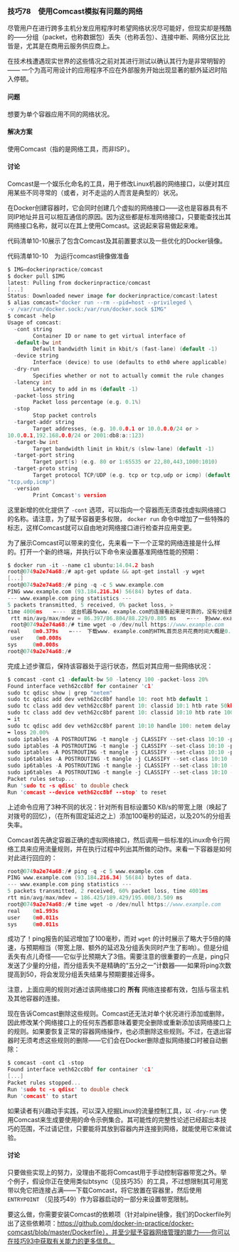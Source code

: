 ### 技巧78　使用Comcast模拟有问题的网络

尽管用户在进行跨多主机分发应用程序时希望网络状况尽可能好，但现实却是残酷的——分组（packet，也称数据包）丢失（也称丢包）、连接中断、网络分区比比皆是，尤其是在商用云服务供应商上。

在技术栈遭遇现实世界的这些情况之前对其进行测试以确认其行为是非常明智的—— 一个为高可用设计的应用程序不应在外部服务开始出现显著的额外延迟时陷入停顿。

#### 问题

想要为单个容器应用不同的网络状况。

#### 解决方案

使用Comcast（指的是网络工具，而非ISP）。

#### 讨论

Comcast是一个娱乐化命名的工具，用于修改Linux机器的网络接口，以便对其应用某些不同寻常的（或者，对不走运的人而言是典型的）状况。

在Docker创建容器时，它会同时创建几个虚拟的网络接口——这也是容器具有不同IP地址并且可以相互通信的原因。因为这些都是标准网络接口，只要能查找出其网络接口名称，就可以在其上使用Comcast。这说起来容易做起来难。

代码清单10-10展示了包含Comcast及其前置要求以及一些优化的Docker镜像。

代码清单10-10　为运行comcast镜像做准备

```c
$ IMG=dockerinpractice/comcast
$ docker pull $IMG
latest: Pulling from dockerinpractice/comcast
[...]
Status: Downloaded newer image for dockerinpractice/comcast:latest
$ alias comcast="docker run --rm --pid=host --privileged \
-v /var/run/docker.sock:/var/run/docker.sock $IMG"
$ comcast -help
Usage of comcast:
  -cont string
        Container ID or name to get virtual interface of
  -default-bw int
        Default bandwidth limit in kbit/s (fast-lane) (default -1)
  -device string
        Interface (device) to use (defaults to eth0 where applicable)
  -dry-run
        Specifies whether or not to actually commit the rule changes
  -latency int
        Latency to add in ms (default -1)
  -packet-loss string
        Packet loss percentage (e.g. 0.1%)
  -stop
        Stop packet controls
  -target-addr string
        Target addresses, (e.g. 10.0.0.1 or 10.0.0.0/24 or >
10.0.0.1,192.168.0.0/24 or 2001:db8:a::123)
  -target-bw int
        Target bandwidth limit in kbit/s (slow-lane) (default -1)
  -target-port string
        Target port(s) (e.g. 80 or 1:65535 or 22,80,443,1000:1010)
  -target-proto string
        Target protocol TCP/UDP (e.g. tcp or tcp,udp or icmp) (default >
"tcp,udp,icmp")
  -version
        Print Comcast's version
```

这里新增的优化提供了 `-cont` 选项，可以指向一个容器而无须查找虚拟网络接口的名称。请注意，为了赋予容器更多权限， `docker run` 命令中增加了一些特殊的标志，这样Comcast就可以自由地对网络接口进行检查并应用变更。

为了展示Comcast可以带来的变化，先来看一下一个正常的网络连接是什么样的。打开一个新的终端，并执行以下命令来设置基准网络性能的预期：

```c
$ docker run -it --name c1 ubuntu:14.04.2 bash
root@0749a2e74a68:/# apt-get update && apt-get install -y wget
[...]
root@0749a2e74a68:/# ping -q -c 5 www.example.com
PING www.example.com (93.184.216.34) 56(84) bytes of data.
--- www.example.com ping statistics ---
5 packets transmitted, 5 received, 0% packet loss, >
time 4006ms　　⇽---　这台机器与www. example.com的连接看起来是可靠的，没有分组丢失
 rtt min/avg/max/mdev = 86.397/86.804/88.229/0.805 ms　　⇽---　到www.example.com的平均往返时间在100毫秒左右
 root@0749a2e74a68:/# time wget -o /dev/null https://www.example.com
real    0m0.379s　　⇽---　下载www. example.com的HTML首页总共花费时间大概是0.7秒
 user    0m0.008s
sys     0m0.008s
root@0749a2e74a68:/#
```

完成上述步骤后，保持该容器处于运行状态，然后对其应用一些网络状况：

```c
$ comcast -cont c1 -default-bw 50 -latency 100 -packet-loss 20%
Found interface veth62cc8bf for container 'c1'
sudo tc qdisc show | grep "netem"
sudo tc qdisc add dev veth62cc8bf handle 10: root htb default 1
sudo tc class add dev veth62cc8bf parent 10: classid 10:1 htb rate 50kbit
sudo tc class add dev veth62cc8bf parent 10: classid 10:10 htb rate 1000000kb
➥ it
sudo tc qdisc add dev veth62cc8bf parent 10:10 handle 100: netem delay 100ms
➥ loss 20.00%
sudo iptables -A POSTROUTING -t mangle -j CLASSIFY --set-class 10:10 -p tcp
sudo iptables -A POSTROUTING -t mangle -j CLASSIFY --set-class 10:10 -p udp
sudo iptables -A POSTROUTING -t mangle -j CLASSIFY --set-class 10:10 -p icmp
sudo ip6tables -A POSTROUTING -t mangle -j CLASSIFY --set-class 10:10 -p tcp
sudo ip6tables -A POSTROUTING -t mangle -j CLASSIFY --set-class 10:10 -p udp
sudo ip6tables -A POSTROUTING -t mangle -j CLASSIFY --set-class 10:10 -p icmp
Packet rules setup...
Run 'sudo tc -s qdisc' to double check
Run 'comcast --device veth62cc8bf --stop' to reset
```

上述命令应用了3种不同的状况：针对所有目标设置50 KB/s的带宽上限（唤起了对拨号的回忆），（在所有固定延迟之上）添加100毫秒的延迟，以及20%的分组丢失率。

Comcast首先确定容器正确的虚拟网络接口，然后调用一些标准的Linux命令行网络工具来应用流量规则，并在执行过程中列出其所做的动作。来看一下容器是如何对此进行回应的：

```c
root@0749a2e74a68:/# ping -q -c 5 www.example.com
PING www.example.com (93.184.216.34) 56(84) bytes of data.
--- www.example.com ping statistics ---
5 packets transmitted, 2 received, 60% packet loss, time 4001ms
rtt min/avg/max/mdev = 186.425/189.429/195.008/3.509 ms
root@0749a2e74a68:/# time wget -o /dev/null https://www.example.com
real    0m1.993s
user    0m0.011s
sys     0m0.011s
```

成功了！ping报告的延迟增加了100毫秒，而对 `wget` 的计时展示了略大于5倍的降速，与预期相当（带宽上限、额外的延迟及分组丢失同时产生了影响）。但是分组丢失有点儿奇怪——它似乎比预期大了3倍。需要注意的很重要的一点是，ping只发送了少量的分组，而分组丢失不是精确的“五分之一”计数器——如果将ping次数提高到50，将会发现分组丢失结果与预期要接近得多。

注意，上面应用的规则对通过该网络接口的 **所有** 网络连接都有效，包括与宿主机及其他容器的连接。

现在告诉Comcast删除这些规则。Comcast还无法对单个状况进行添加或删除，因此修改某个网络接口上的任何东西都意味着要完全删除或重新添加该网络接口上的规则。如果要恢复正常的容器网络操作，也必须删除这些规则。不过，在退出容器时无须考虑这些规则的删除——它们会在Docker删除虚拟网络接口时被自动删除：

```c
$ comcast -cont c1 -stop
Found interface veth62cc8bf for container 'c1'
[...]
Packet rules stopped...
Run 'sudo tc -s qdisc' to double check
Run 'comcast' to start
```

如果读者有兴趣动手实践，可以深入挖掘Linux的流量控制工具，以 `-dry-run` 使用Comcast来生成要使用的命令示例集合。其可能性的完整性论述已经超出本技巧的范围，不过请记住，只要能将其放到容器内并连接到网络，就能使用它来做试验。

#### 讨论

只要做些实现上的努力，没理由不能将Comcast用于手动控制容器带宽之外。举个例子，假设你正在使用类似btsync（见技巧35）的工具，不过想限制其可用宽带以免它把连接占满——下载Comcast，将它放置在容器里，然后使用 `ENTRYPOINT` （见技巧49）作为容器启动的一部分来设置带宽限制。

要这么做，你需要安装Comcast的依赖项（针对alpine镜像，我们的Dockerfile列出了这些依赖项：https://github.com/docker-in-practice/docker-comcast/blob/master/Dockerfile），并至少赋予容器网络管理的能力——你可以在技巧93中获取有关能力的更多信息。

